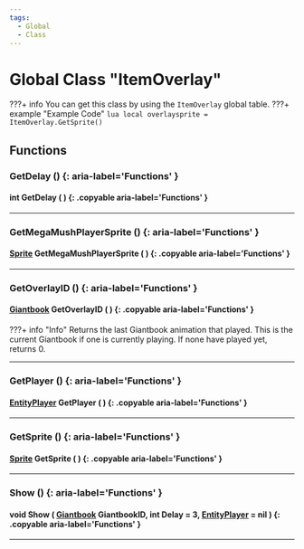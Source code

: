 ```yaml
---
tags:
  - Global
  - Class
---
```

# Global Class "ItemOverlay"

???+ info
    You can get this class by using the `ItemOverlay` global table.
    ???+ example "Example Code"
        ```lua
        local overlaysprite = ItemOverlay.GetSprite()
        ```
        
## Functions

### GetDelay () {: aria-label='Functions' }
#### int GetDelay ( ) {: .copyable aria-label='Functions' }

___
### GetMegaMushPlayerSprite () {: aria-label='Functions' }
#### [Sprite](Sprite.md) GetMegaMushPlayerSprite ( ) {: .copyable aria-label='Functions' } 

___
### GetOverlayID () {: aria-label='Functions' }
#### [Giantbook](enums/Giantbook.md) GetOverlayID ( ) {: .copyable aria-label='Functions' }

???+ info "Info"
    Returns the last Giantbook animation that played. This is the current Giantbook if one is currently playing.
    If none have played yet, returns 0.

___
### GetPlayer () {: aria-label='Functions' }
#### [EntityPlayer](EntityPlayer.md) GetPlayer ( ) {: .copyable aria-label='Functions' }

___
### GetSprite () {: aria-label='Functions' }
#### [Sprite](Sprite.md) GetSprite ( ) {: .copyable aria-label='Functions' }

___
### Show () {: aria-label='Functions' }
#### void Show ( [Giantbook](enums/Giantbook.md) GiantbookID, int Delay = 3, [EntityPlayer](EntityPlayer.md) = nil ) {: .copyable aria-label='Functions' }

___

